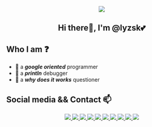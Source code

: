 <p align="center">
    <img src="https://github-readme-stats.vercel.app/api/top-langs/?username=lyzsk&layout=compact&exclude_repo=lyzsk.github.io&title_color=ffffff&icon_color=bb2acf&text_color=daf7dc&bg_color=151515">
    <!-- <img src="https://github-readme-stats.vercel.app/api?username=lyzsk&show_icons=true&title_color=ffffff&icon_color=bb2acf&text_color=daf7dc&bg_color=151515"> -->
</p>

<!-- [![Top Langs](https://github-readme-stats.vercel.app/api/top-langs/?username=lyzsk&layout=compact&exclude_repo=lyzsk.github.io&title_color=ffffff&icon_color=bb2acf&text_color=daf7dc&bg_color=151515)](https://github.com/anuraghazra/github-readme-stats) -->

<!-- [![Readme Card](https://github-readme-stats.vercel.app/api?username=lyzsk&show_icons=true&title_color=ffffff&icon_color=bb2acf&text_color=daf7dc&bg_color=151515)](https://github.com/anuraghazra/github-readme-stats) -->

<!-- <p align="center">
    <img src="https://komarev.com/ghpvc/?username=lyzsk">
    <img src="https://visitor-badge.glitch.me/badge?page_id=lyzsk.profile">
</p> -->

**<h2 align="center">Hi there👋, I'm @lyzsk💕</h2>**

## Who I am ❓

-   💬 a **_google oriented_** programmer
-   🌱 a **_println_** debugger
-   🤔 a **_why does it works_** questioner

## Social media && Contact 📫

<p align="center">
    <a href="https://www.linkedin.com/in/sichu-huang-11147a239/">
        <img src="https://img.shields.io/badge/-Linkedin-3C415C?style=plastic&logo=linkedin&logoColor=0A66C2">
    </a>
    <a href="https://twitter.com/lyzsk_">
        <img src="https://img.shields.io/badge/-Twitter-3C415C?style=plastic&logo=twitter&logoColor=1DA1F2">
    </a>
    <a href="https://www.instagram.com/lyzsk_/?next=%2F">
        <img src="https://img.shields.io/badge/-Instagram-3C415C?style=plastic&logo=instagram&logoColor=E4405F">
    </a>
    <a href="https://leetcode.com/lyzsk/">
        <img src="https://img.shields.io/badge/-Leetcode-3C415C?style=plastic&logo=leetcode&logoColor=FFA116">
    </a>
    <a href="https://leetcode.cn/u/lyzsk/">
        <img src="https://img.shields.io/badge/-力扣-3C415C?style=plastic&logo=leetcode&logoColor=FFA116">
    </a>
    <a href="https://weibo.com/u/3311724935">
        <img src="https://img.shields.io/badge/-微博-3C415C?style=plastic&logo=sinaweibo&logoColor=E6162D">
    </a>
    <a href="https://space.bilibili.com/442935?spm_id_from=333.1007.0.0">
        <img src="https://img.shields.io/badge/-哔哩哔哩-3C415C?style=plastic&logo=bilibili&logoColor=00A1D6">
    </a>
    <a href="https://music.163.com/#/user/home?id=41375538">
        <img src="https://img.shields.io/badge/-网易云-3C415C?style=plastic&logo=applemusic&logoColor=FA243C">
    </a>
    <a href="https://steamcommunity.com/profiles/76561198894107341/">
        <img src="https://img.shields.io/badge/-Steam-3C415C?style=plastic&logo=steam&logoColor=fff">
    </a>
    <a href="mailto:sumysichu.huang@outlook.com">
        <img src="https://img.shields.io/badge/-Outlook-3C415C?style=plastic&logo=microsoftoutlook&logoColor=0078D4">
    </a>
</p>

<!-- [![Linkedin](https://img.shields.io/badge/-Linkedin-3C415C?style=plastic&logo=linkedin&logoColor=0A66C2)](https://www.linkedin.com/in/sichu-huang-11147a239/)
[![Outlook](https://img.shields.io/badge/-Outlook-3C415C?style=plastic&logo=microsoftoutlook&logoColor=0078D4)](mailto:sumysichu.huang@outlook.com)
[![Twitter](https://img.shields.io/badge/-Twitter-3C415C?style=plastic&logo=twitter&logoColor=1DA1F2)](https://twitter.com/lyzsk_)
[![Steam](https://img.shields.io/badge/-Steam-3C415C?style=plastic&logo=steam&logoColor=fff)](https://steamcommunity.com/profiles/76561198894107341/) -->
